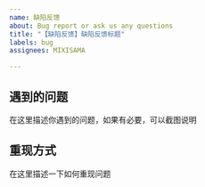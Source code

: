 ```yaml
---
name: 缺陷反馈
about: Bug report or ask us any questions
title: "【缺陷反馈】缺陷反馈标题"
labels: bug
assignees: MIXISAMA

---
```


## 遇到的问题

在这里描述你遇到的问题，如果有必要，可以截图说明

## 重现方式

在这里描述一下如何重现问题
